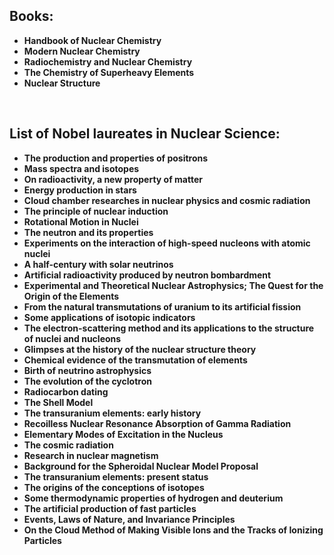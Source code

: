 
<h2> Books: </h2>

<ul>
<li><b><a target="_blank" href="https://github.com/manjunath5496/Nuclear-Chemistry-Books/blob/master/nc(1).pdf" style="text-decoration:none;">Handbook of Nuclear Chemistry</a></b></li>
                                <li><b><a target="_blank" href="https://github.com/manjunath5496/Nuclear-Chemistry-Books/blob/master/nc(2).pdf" style="text-decoration:none;">Modern Nuclear Chemistry</a></b></li>
                                <li><b><a target="_blank" href="https://github.com/manjunath5496/Nuclear-Chemistry-Books/blob/master/nc(3).pdf" style="text-decoration:none;">Radiochemistry and Nuclear Chemistry</a></b></li>
 <li><b><a target="_blank" href="https://github.com/manjunath5496/Nuclear-Chemistry-Books/blob/master/nc(4).pdf" style="text-decoration:none;">The Chemistry of Superheavy Elements </a></b></li>                              
<li><b><a target="_blank" href="https://github.com/manjunath5496/Nuclear-Chemistry-Books/blob/master/nc(5).pdf" style="text-decoration:none;">Nuclear Structure</a></b></li>
                                
 
 </ul>
 </br>
 
<h2> List of Nobel laureates in Nuclear Science: </h2>

<ul>
<li><b><a target="_blank" href="https://github.com/manjunath5496/Nuclear-Chemistry-Books/blob/master/nc(6).pdf" style="text-decoration:none;">The production and properties of positrons</a></b></li>
                                <li><b><a target="_blank" href="https://github.com/manjunath5496/Nuclear-Chemistry-Books/blob/master/nc(7).pdf" style="text-decoration:none;">Mass spectra and isotopes</a></b></li>
                                <li><b><a target="_blank" href="https://github.com/manjunath5496/Nuclear-Chemistry-Books/blob/master/nc(8).pdf" style="text-decoration:none;"> On radioactivity, a new property of matter</a></b></li>
 <li><b><a target="_blank" href="https://github.com/manjunath5496/Nuclear-Chemistry-Books/blob/master/nc(9).pdf" style="text-decoration:none;">Energy production in stars  </a></b></li>                              
<li><b><a target="_blank" href="https://github.com/manjunath5496/Nuclear-Chemistry-Books/blob/master/nc(10).pdf" style="text-decoration:none;">Cloud chamber researches in nuclear physics and cosmic radiation</a></b></li>
<li><b><a target="_blank" href="https://github.com/manjunath5496/Nuclear-Chemistry-Books/blob/master/nc(11).pdf" style="text-decoration:none;">The principle of nuclear induction</a></b></li>
                                <li><b><a target="_blank" href="https://github.com/manjunath5496/Nuclear-Chemistry-Books/blob/master/nc(12).pdf" style="text-decoration:none;">Rotational Motion in Nuclei</a></b></li>
                                <li><b><a target="_blank" href="https://github.com/manjunath5496/Nuclear-Chemistry-Books/blob/master/nc(13).pdf" style="text-decoration:none;">The neutron and its properties</a></b></li>
 <li><b><a target="_blank" href="https://github.com/manjunath5496/Nuclear-Chemistry-Books/blob/master/nc(14).pdf" style="text-decoration:none;">Experiments on the interaction of high-speed nucleons with atomic nuclei  </a></b></li>                              
<li><b><a target="_blank" href="https://github.com/manjunath5496/Nuclear-Chemistry-Books/blob/master/nc(15).pdf" style="text-decoration:none;">A half-century with solar neutrinos</a></b></li>                                
<li><b><a target="_blank" href="https://github.com/manjunath5496/Nuclear-Chemistry-Books/blob/master/nc(16).pdf" style="text-decoration:none;">Artificial radioactivity produced by neutron bombardment</a></b></li>
                                <li><b><a target="_blank" href="https://github.com/manjunath5496/Nuclear-Chemistry-Books/blob/master/nc(17).pdf" style="text-decoration:none;">Experimental and Theoretical Nuclear Astrophysics; The Quest for the Origin of the Elements </a></b></li>
                                <li><b><a target="_blank" href="https://github.com/manjunath5496/Nuclear-Chemistry-Books/blob/master/nc(18).pdf" style="text-decoration:none;"> From the natural transmutations of uranium to its artificial fission</a></b></li>
 <li><b><a target="_blank" href="https://github.com/manjunath5496/Nuclear-Chemistry-Books/blob/master/nc(19).pdf" style="text-decoration:none;">Some applications of isotopic indicators  </a></b></li>                              
<li><b><a target="_blank" href="https://github.com/manjunath5496/Nuclear-Chemistry-Books/blob/master/nc(20).pdf" style="text-decoration:none;">The electron-scattering method and its applications to the structure of nuclei and nucleons</a></b></li>
<li><b><a target="_blank" href="https://github.com/manjunath5496/Nuclear-Chemistry-Books/blob/master/nc(21).pdf" style="text-decoration:none;">Glimpses at the history of the nuclear structure theory</a></b></li>
                                <li><b><a target="_blank" href="https://github.com/manjunath5496/Nuclear-Chemistry-Books/blob/master/nc(22).pdf" style="text-decoration:none;">Chemical evidence of the transmutation of elements</a></b></li>
                                <li><b><a target="_blank" href="https://github.com/manjunath5496/Nuclear-Chemistry-Books/blob/master/nc(23).pdf" style="text-decoration:none;">Birth of neutrino astrophysics</a></b></li>
 <li><b><a target="_blank" href="https://github.com/manjunath5496/Nuclear-Chemistry-Books/blob/master/nc(24).pdf" style="text-decoration:none;">The evolution of the cyclotron  </a></b></li>                              
<li><b><a target="_blank" href="https://github.com/manjunath5496/Nuclear-Chemistry-Books/blob/master/nc(25).pdf" style="text-decoration:none;">Radiocarbon dating</a></b></li> 
 <li><b><a target="_blank" href="https://github.com/manjunath5496/Nuclear-Chemistry-Books/blob/master/nc(26).pdf" style="text-decoration:none;">The Shell Model</a></b></li>                              
<li><b><a target="_blank" href="https://github.com/manjunath5496/Nuclear-Chemistry-Books/blob/master/nc(27).pdf" style="text-decoration:none;">The transuranium elements: early history</a></b></li>
<li><b><a target="_blank" href="https://github.com/manjunath5496/Nuclear-Chemistry-Books/blob/master/nc(28).pdf" style="text-decoration:none;">Recoilless Nuclear Resonance Absorption of Gamma Radiation</a></b></li>
                                <li><b><a target="_blank" href="https://github.com/manjunath5496/Nuclear-Chemistry-Books/blob/master/nc(29).pdf" style="text-decoration:none;">Elementary Modes of Excitation in the Nucleus</a></b></li>
                                <li><b><a target="_blank" href="https://github.com/manjunath5496/Nuclear-Chemistry-Books/blob/master/nc(30).pdf" style="text-decoration:none;">The cosmic radiation</a></b></li>
 <li><b><a target="_blank" href="https://github.com/manjunath5496/Nuclear-Chemistry-Books/blob/master/nc(31).pdf" style="text-decoration:none;">Research in nuclear magnetism  </a></b></li>                              
<li><b><a target="_blank" href="https://github.com/manjunath5496/Nuclear-Chemistry-Books/blob/master/nc(32).pdf" style="text-decoration:none;">Background for the Spheroidal Nuclear Model Proposal</a></b></li>
  
 <li><b><a target="_blank" href="https://github.com/manjunath5496/Nuclear-Chemistry-Books/blob/master/nc(33).pdf" style="text-decoration:none;">The transuranium elements: present status</a></b></li>
<li><b><a target="_blank" href="https://github.com/manjunath5496/Nuclear-Chemistry-Books/blob/master/nc(34).pdf" style="text-decoration:none;">The origins of the conceptions of isotopes</a></b></li>
                                <li><b><a target="_blank" href="https://github.com/manjunath5496/Nuclear-Chemistry-Books/blob/master/nc(35).pdf" style="text-decoration:none;">Some thermodynamic properties of hydrogen and deuterium</a></b></li>
                                <li><b><a target="_blank" href="https://github.com/manjunath5496/Nuclear-Chemistry-Books/blob/master/nc(36).pdf" style="text-decoration:none;">The artificial production of fast particles</a></b></li>
 <li><b><a target="_blank" href="https://github.com/manjunath5496/Nuclear-Chemistry-Books/blob/master/nc(37).pdf" style="text-decoration:none;">Events, Laws of Nature, and Invariance Principles  </a></b></li>                              
<li><b><a target="_blank" href="https://github.com/manjunath5496/Nuclear-Chemistry-Books/blob/master/nc(38).pdf" style="text-decoration:none;">On the Cloud Method of Making Visible Ions and the Tracks of Ionizing Particles</a></b></li>
   
  
  
  
  
  
  
  
  
  
 </ul>
